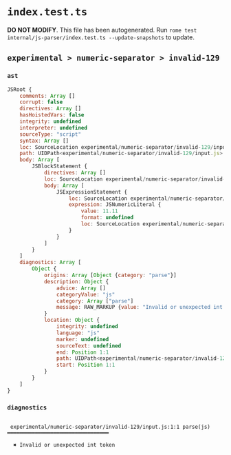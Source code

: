 # `index.test.ts`

**DO NOT MODIFY**. This file has been autogenerated. Run `rome test internal/js-parser/index.test.ts --update-snapshots` to update.

## `experimental > numeric-separator > invalid-129`

### `ast`

```javascript
JSRoot {
	comments: Array []
	corrupt: false
	directives: Array []
	hasHoistedVars: false
	integrity: undefined
	interpreter: undefined
	sourceType: "script"
	syntax: Array []
	loc: SourceLocation experimental/numeric-separator/invalid-129/input.js 1:0-2:0
	path: UIDPath<experimental/numeric-separator/invalid-129/input.js>
	body: Array [
		JSBlockStatement {
			directives: Array []
			loc: SourceLocation experimental/numeric-separator/invalid-129/input.js 1:0-1:10
			body: Array [
				JSExpressionStatement {
					loc: SourceLocation experimental/numeric-separator/invalid-129/input.js 1:1-1:9
					expression: JSNumericLiteral {
						value: 11.11
						format: undefined
						loc: SourceLocation experimental/numeric-separator/invalid-129/input.js 1:1-1:9
					}
				}
			]
		}
	]
	diagnostics: Array [
		Object {
			origins: Array [Object {category: "parse"}]
			description: Object {
				advice: Array []
				categoryValue: "js"
				category: Array ["parse"]
				message: RAW_MARKUP {value: "Invalid or unexpected int token"}
			}
			location: Object {
				integrity: undefined
				language: "js"
				marker: undefined
				sourceText: undefined
				end: Position 1:1
				path: UIDPath<experimental/numeric-separator/invalid-129/input.js>
				start: Position 1:1
			}
		}
	]
}
```

### `diagnostics`

```

 experimental/numeric-separator/invalid-129/input.js:1:1 parse(js) ━━━━━━━━━━━━━━━━━━━━━━━━━━━━━━━━━

  ✖ Invalid or unexpected int token


```
